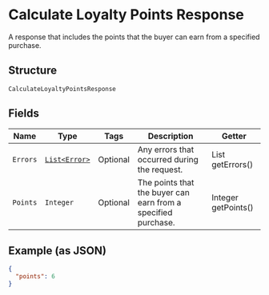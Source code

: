 
# Calculate Loyalty Points Response

A response that includes the points that the buyer can earn from
a specified purchase.

## Structure

`CalculateLoyaltyPointsResponse`

## Fields

| Name | Type | Tags | Description | Getter |
|  --- | --- | --- | --- | --- |
| `Errors` | [`List<Error>`](/doc/models/error.md) | Optional | Any errors that occurred during the request. | List<Error> getErrors() |
| `Points` | `Integer` | Optional | The points that the buyer can earn from a specified purchase. | Integer getPoints() |

## Example (as JSON)

```json
{
  "points": 6
}
```

